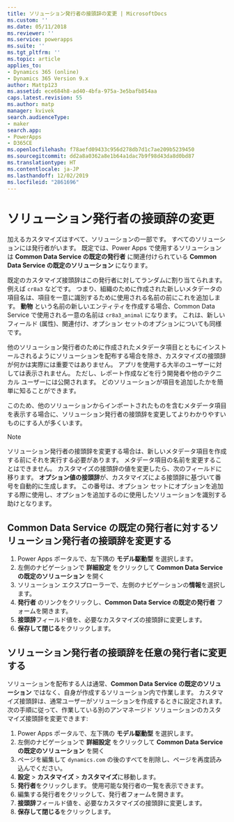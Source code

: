 ```yaml
---
title: ソリューション発行者の接頭辞の変更 | MicrosoftDocs
ms.custom: ''
ms.date: 05/11/2018
ms.reviewer: ''
ms.service: powerapps
ms.suite: ''
ms.tgt_pltfrm: ''
ms.topic: article
applies_to:
- Dynamics 365 (online)
- Dynamics 365 Version 9.x
author: Mattp123
ms.assetid: ece684h8-ad40-4bfa-975a-3e5bafb854aa
caps.latest.revision: 55
ms.author: matp
manager: kvivek
search.audienceType:
- maker
search.app:
- PowerApps
- D365CE
ms.openlocfilehash: f78aefd09433c956d278db7d1c7ae209b5239450
ms.sourcegitcommit: dd2a8a0362a8e1b64a1dac7b9f98d43da8d0bd87
ms.translationtype: HT
ms.contentlocale: ja-JP
ms.lasthandoff: 12/02/2019
ms.locfileid: "2861696"
---
```

# <a name="change-the-solution-publisher-prefix"></a>ソリューション発行者の接頭辞の変更

加えるカスタマイズはすべて、ソリューションの一部です。 すべてのソリューションには発行者がいます。 既定では、Power Apps で使用するソリューションは **Common Data Service の既定の発行者** に関連付けられている **Common Data Service の既定のソリューション** になります。

既定のカスタマイズ接頭辞はこの発行者に対してランダムに割り当てられます。例えば `cr8a3` などです。 つまり、組織のために作成された新しいメタデータの項目名は、項目を一意に識別するために使用される名前の前にこれを追加します。 **動物** という名前の新しいエンティティを作成する場合、Common Data Service で使用される一意の名前は `cr8a3_animal` になります。 これは、新しいフィールド (属性)、関連付け、オプション セットのオプションについても同様です。

他のソリューション発行者のために作成されたメタデータ項目とともにインストールされるようにソリューションを配布する場合を除き、カスタマイズの接頭辞が何かは実際には重要ではありません。 アプリを使用する大半のユーザーに対しては表示されません。 ただし、レポート作成などを行う開発者や他のテクニカル ユーザーには公開されます。 どのソリューションが項目を追加したかを簡単に知ることができます。

このため、他のソリューションからインポートされたものを含むメタデータ項目を表示する場合に、ソリューション発行者の接頭辞を変更してよりわかりやすいものにする人が多くいます。 

> [!NOTE]
> ソリューション発行者の接頭辞を変更する場合は、新しいメタデータ項目を作成する前にそれを実行する必要があります。 メタデータ項目の名前を変更することはできません。
> カスタマイズの接頭辞の値を変更したら、次のフィールドに移ります。 **オプション値の接頭辞**が、カスタマイズによる接頭辞に基づいて番号を自動的に生成します。 この番号は、オプション セットにオプションを追加する際に使用し、オプションを追加するのに使用したソリューションを識別する助けとなります。 

## <a name="change-the-solution-publisher-prefix-for-the-common-data-service-default-publisher"></a>Common Data Service の既定の発行者に対するソリューション発行者の接頭辞を変更する  

 1. Power Apps ポータルで、左下隅の **モデル駆動型** を選択します。
 2. 左側のナビゲーションで **詳細設定** をクリックして **Common Data Service の既定のソリューション** を開く
 3. ソリューション エクスプローラーで、左側のナビゲーションの**情報**を選択します。
 4. **発行者** のリンクをクリックし、**Common Data Service の既定の発行者** フォームを開きます。
 5. **接頭辞**フィールド値を、必要なカスタマイズの接頭辞に変更します。
 6. **保存して閉じる**をクリックします。
  
## <a name="change-the-solution-publisher-prefix-for-any-publisher"></a>ソリューション発行者の接頭辞を任意の発行者に変更する

ソリューションを配布する人は通常、**Common Data Service の既定のソリューション** ではなく、自身が作成するソリューション内で作業します。 カスタマイズ接頭辞は、通常ユーザーがソリューションを作成するときに設定されます。 次の手順に従って、作業している別のアンマネージド ソリューションのカスタマイズ接頭辞を変更できます: 

 1. Power Apps ポータルで、左下隅の **モデル駆動型** を選択します。
 2. 左側のナビゲーションで **詳細設定** をクリックして **Common Data Service の既定のソリューション** を開く
 3. ページを編集して `dynamics.com` の後のすべてを削除し、ページを再度読み込んでください。
 4. **設定** > **カスタマイズ** > **カスタマイズ**に移動します。 
 5. **発行者**をクリックします。 使用可能な発行者の一覧を表示できます。
 6. 編集する発行者をクリックして、発行者フォームを開きます。
 7. **接頭辞**フィールド値を、必要なカスタマイズの接頭辞に変更します。
 6. **保存して閉じる**をクリックします。
  
